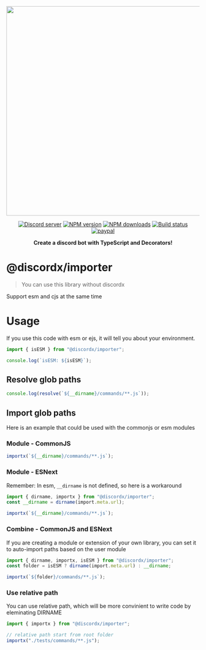 <div>
  <p align="center">
    <img src="https://discord-ts.js.org/discord-ts.svg" width="546" />
  </p>
  <p align="center">
    <a href="https://discord.gg/yHQY9fexH9"
      ><img
        src="https://img.shields.io/discord/874802018361950248?color=5865F2&logo=discord&logoColor=white"
        alt="Discord server"
    /></a>
    <a href="https://www.npmjs.com/package/@discordx/importer"
      ><img
        src="https://img.shields.io/npm/v/@discordx/importer.svg?maxAge=3600"
        alt="NPM version"
    /></a>
    <a href="https://www.npmjs.com/package/@discordx/importer"
      ><img
        src="https://img.shields.io/npm/dt/@discordx/importer.svg?maxAge=3600"
        alt="NPM downloads"
    /></a>
    <a href="https://github.com/oceanroleplay/discord.ts/actions"
      ><img
        src="https://github.com/oceanroleplay/discord.ts/workflows/Build/badge.svg"
        alt="Build status"
    /></a>
    <a href="https://www.paypal.me/vijayxmeena"
      ><img
        src="https://img.shields.io/badge/donate-paypal-F96854.svg"
        alt="paypal"
    /></a>
  </p>
  <p align="center">
    <b> Create a discord bot with TypeScript and Decorators! </b>
  </p>
</div>

# @discordx/importer

> You can use this library without discordx

Support esm and cjs at the same time

# Usage

If you use this code with esm or ejs, it will tell you about your environment.

```ts
import { isESM } from "@discordx/importer";

console.log(`isESM: ${isESM}`);
```

## Resolve glob paths

```ts
console.log(resolve(`${__dirname}/commands/**.js`));
```

## Import glob paths

Here is an example that could be used with the commonjs or esm modules

### Module - CommonJS

```ts
importx(`${__dirname}/commands/**.js`);
```

### Module - ESNext

Remember: In esm, `__dirname` is not defined, so here is a workaround

```ts
import { dirname, importx } from "@discordx/importer";
const __dirname = dirname(import.meta.url);

importx(`${__dirname}/commands/**.js`);
```

### Combine - CommonJS and ESNext

If you are creating a module or extension of your own library, you can set it to auto-import paths based on the user module

```ts
import { dirname, importx, isESM } from "@discordx/importer";
const folder = isESM ? dirname(import.meta.url) : __dirname;

importx(`${folder}/commands/**.js`);
```

### Use relative path

You can use relative path, which will be more convinient to write code by eleminating DIRNAME

```ts
import { importx } from "@discordx/importer";

// relative path start from root folder
importx("./tests/commands/**.js");
```
